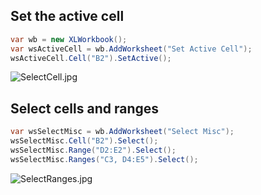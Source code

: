 ## Set the active cell

```c#
var wb = new XLWorkbook();
var wsActiveCell = wb.AddWorksheet("Set Active Cell");
wsActiveCell.Cell("B2").SetActive();
```

![SelectCell.jpg](http://download-codeplex.sec.s-msft.com/Download?ProjectName=closedxml&DownloadId=472832 "SelectCell.jpg")  

## Select cells and ranges

```c#
var wsSelectMisc = wb.AddWorksheet("Select Misc");
wsSelectMisc.Cell("B2").Select();
wsSelectMisc.Range("D2:E2").Select();
wsSelectMisc.Ranges("C3, D4:E5").Select();
```

![SelectRanges.jpg](http://download-codeplex.sec.s-msft.com/Download?ProjectName=closedxml&DownloadId=472833 "SelectRanges.jpg")  
